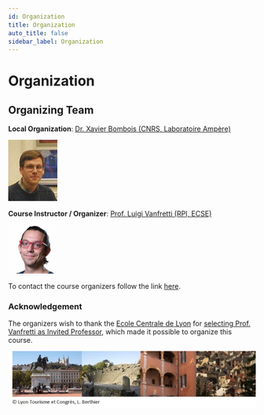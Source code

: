 ```yaml
---
id: Organization
title: Organization
auto_title: false
sidebar_label: Organization
---
```

# Organization

## Organizing Team
**Local Organization**: [Dr. Xavier Bombois (CNRS, Laboratoire Ampère)](https://cv.hal.science/xavier-bombois-cnrs)

<img src="./assets/xavier.jpeg" width=100>

**Course Instructor / Organizer**: [Prof. Luigi Vanfretti (RPI, ECSE)](https://faculty.rpi.edu/luigi-vanfretti)

<img src="./assets/luigi.jpeg" width=100>

To contact the course organizers follow the link [here](./07_Contact-and-Info.md).

### Acknowledgement
The organizers wish to thank the [Ecole Centrale de Lyon](https://www.ec-lyon.fr/en) for [selecting Prof. Vanfretti as Invited Professor](https://ecse.rpi.edu/news/ecse-prof-luigi-vanfretti-selected-invited-professor-ecl-lyon-france), which made it possible to organize this course.

<img src="./assets/footer.jpg" width=600>